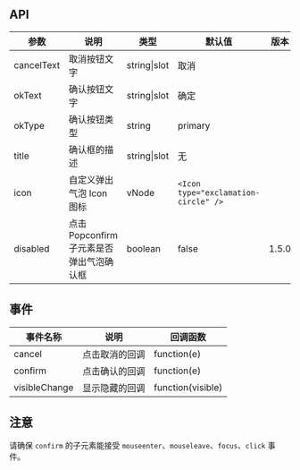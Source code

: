 ## API

| 参数    | 说明    | 类型    | 默认值 | 版本 |
| ------- | -------------- | ------- | ------ |------ |
| cancelText   | 取消按钮文字                           | string&#124;slot     |  取消 |  |
| okText       | 确认按钮文字                           | string&#124;slot     | 确定  |  |
| okType       | 确认按钮类型                           | string               |  primary  |   |
| title        | 确认框的描述                           | string&#124;slot     |  无    |   |
| icon         | 自定义弹出气泡 Icon 图标                | vNode                |  `<Icon type="exclamation-circle" />`  |   |
| disabled     | 点击 Popconfirm 子元素是否弹出气泡确认框 | boolean               | false   | 1.5.0 |    |


## 事件

| 事件名称 | 说明 | 回调函数 | 
| -------- | ----   | --------      | 
| cancel        | 	点击取消的回调  | function(e)  | 
| confirm       | 点击确认的回调    | function(e) | 
| visibleChange | 显示隐藏的回调    | function(visible) | 

## 注意
请确保 `confirm` 的子元素能接受  `mouseenter`、`mouseleave`、`focus`、`click` 事件。
